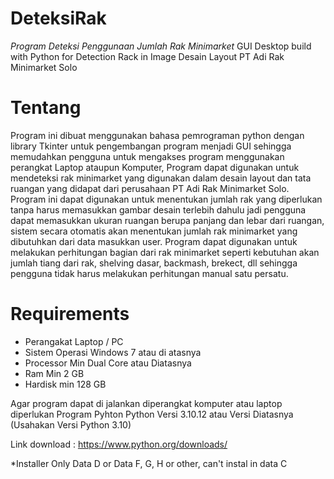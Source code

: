 # DeteksiRak
*Program Deteksi Penggunaan Jumlah Rak Minimarket*
GUI Desktop build with Python for Detection Rack in Image Desain Layout PT Adi Rak Minimarket Solo

# Tentang
Program ini dibuat menggunakan bahasa pemrograman python dengan library Tkinter untuk pengembangan program menjadi GUI sehingga memudahkan pengguna untuk mengakses program menggunakan perangkat Laptop ataupun Komputer, Program dapat digunakan untuk mendeteksi rak minimarket yang digunakan dalam desain layout dan tata ruangan yang didapat dari perusahaan PT Adi Rak Minimarket Solo. Program ini dapat digunakan untuk menentukan jumlah rak yang diperlukan tanpa harus memasukkan gambar desain terlebih dahulu jadi pengguna dapat memasukkan ukuran ruangan berupa panjang dan lebar dari ruangan, sistem secara otomatis akan menentukan jumlah rak minimarket yang dibutuhkan dari data masukkan user. Program dapat digunakan untuk melakukan perhitungan bagian dari rak minimarket seperti kebutuhan akan jumlah tiang dari rak, shelving dasar, backmash, brekect, dll sehingga pengguna tidak harus melakukan perhitungan manual satu persatu.

# Requirements
- Perangakat Laptop / PC
- Sistem Operasi Windows 7 atau di atasnya
- Processor Min Dual Core atau Diatasnya
- Ram Min 2 GB
- Hardisk min 128 GB 

Agar program dapat di jalankan diperangkat komputer atau laptop diperlukan Program Pyhton
Python Versi 3.10.12 atau Versi Diatasnya (Usahakan Versi Python 3.10)

Link download : 
https://www.python.org/downloads/

*Installer Only Data D or Data F, G, H or other, can't instal in data C